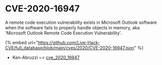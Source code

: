 # CVE-2020-16947

A remote code execution vulnerability exists in Microsoft Outlook software when the software fails to properly handle objects in memory, aka 'Microsoft Outlook Remote Code Execution Vulnerability'.

{% embed url="https://github.com/Live-Hack-CVE/full_database/blob/main/cves/2020/CVE-2020-16947.json" %}


* Ken-Abruzzi ~> [cve_2020_16947](https://zeste.alice-snow.ru/2020/database/cve-2020-16947/cve_2020_16947-ken-abruzzi)